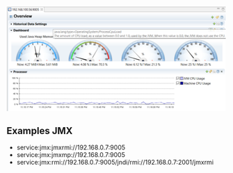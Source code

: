 
 [![FVCproductions](https://raw.githubusercontent.com/gabnetx/Java/master/MissionControl.PNG)](https://github.com/gabnetx/Java/RMI) 
 
 
## Examples JMX
 
- service:jmx:jmxrmi://192.168.0.7:9005
- service:jmx:jmxmp://192.168.0.7:9005
- service:jmx:rmi://192.168.0.7:9005/jndi/rmi://192.168.0.7:2001/jmxrmi
